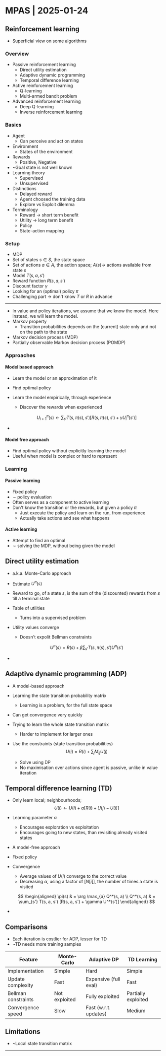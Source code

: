 # MPAS | 2025-01-24

## Reinforcement learning

- Superficial view on some algorithms

### Overview

- Passive reinforcement learning
  - Direct utility estimation
  - Adaptive dynamic programming
  - Temporal difference learning
- Active reinforcement learning
  - Q-learning
  - Multi-armed bandit problem
- Advanced reinforcement learning
  - Deep Q-learning
  - Inverse reinforcement learning

### Basics

- Agent
  - Can perceive and act on states
- Environment
  - States of the environment
- Rewards
  - Positive, Negative
- ~Goal state is not well known
- Learning theory
  - Supervised
  - Unsupervised
- Distinctions
  - Delayed reward
  - Agent choosed the training data
  - Explore vs Exploit dilemma
- Terminology
  - Reward $\to$ short term benefit
  - Utility $\to$ long term benefit
  - Policy
  - State-action mapping

### Setup

- MDP
- Set of states $s \in S$, the state space
- Set of actions $a \in A$, the action space; $A(s) \to$ actions available from state $s$
- Model $T(s, a, s')$
- Reward function $R(s, a, s')$
- Discount factor $\gamma$
- Looking for an (optimal) policy $\pi$
- Challenging part $\to$ don't know $T$ or $R$ in advance

---

- In value and policy iterations, we assume that we know the model. Here instead, we will learn the model.
- Markov property
  - Transition probabilities depends on the (current) state only and not on the path to the state
- Markov decision process (MDP)
- Partially observable Markov decision process (POMDP)

### Approaches

#### Model based approach

- Learn the model or an approximation of it

- Find optimal policy

- Learn the model empirically, through experience
  - Discover the rewards when experienced

  $$
  U_{i+1}^{\pi}(s) \leftarrow \sum_{s'} T(s, \pi(s), s') [R(s, \pi(s), s') + \gamma U_{i}^{\pi}(s')]
  $$

- 

#### Model free approach

- Find optimal policy without explicitly learning the model
- Useful when model is complex or hard to represent

### Learning

#### Passive learning

- Fixed policy
- $\sim$ policy evaluation
- Often serves as a component to active learning
- Don't know the transition or the rewards, but given a policy $\pi$
  - Just execute the policy and learn on the run, from experience
  - Actually take actions and see what happens

#### Active learning

- Attempt to find an optimal
- $\sim$ solving the MDP, without being given the model

## Direct utility estimation

- a.k.a. Monte-Carlo approach

- Estimate $U^{\pi}(s)$

- Reward to go, of a state $s$, is the sum of the (discounted) rewards from $s$ till a terminal state

- Table of utilities
  - Turns into a supervised problem

- Utility values converge
  - Doesn't expolit Bellman constraints

  $$
  U^{\pi}(s) = R(s) + \beta \sum_{s'} T(s, \pi(s), s') U^{\pi}(s')
  $$

- 

## Adaptive dynamic programming (ADP)

- A model-based approach

- Learning the state transition probability matrix
  - Learning is a problem, for the full state space
  
- Can get convergence very quickly

- Trying to learn the whole state transition matrix
  - Harder to implement for larger ones
  
- Use the constraints (state transition probabilities)
  $$
  U(i) = R(i) + \sum_{j} M_{ij} U(j)
  $$

  - Solve using DP
  - No maximisation over actions since agent is passive, unlike in value iteration

## Temporal difference learning (TD)

- Only learn local; neighbourhoods;
  $$
  U(i) \leftarrow U(i) + \alpha [R(i) + U(j) - U(i)]
  $$

- Learning parameter $\alpha$
  - Encourages exploration vs exploitation
  - Encourages going to new states, than revisiting already visited states

- A model-free approach

- Fixed policy

- Convergence
  - Average values of $U(i)$ converge to the correct value
  - Decreasing $\alpha$, using a factor of $[N[i]]$, the number of times a state is visited

  $$
  \begin{aligned}
  \pi(s) & = \arg \max_{a} Q^*(s, a) \\
  Q^*(s, a) & = \sum_{s'} T(s, a, s') [R(s, a, s') + \gamma U^*(s')]
  \end{aligned}
  $$

- 

## Comparisons

- Each iteration is costlier for ADP, lesser for TD
- ~TD needs more training samples

| Feature                  | Monte-Carlo | Adaptive DP           | TD Learning           |
|--------------------------|-----------------------|-----------------------|-----------------------|
| Implementation           | Simple               | Hard                  | Simple               |
| Update complexity       | Fast                 | Expensive (full eval) | Fast                 |
| Bellman constraints      | Not exploited    | Fully exploited       | Partially exploited  |
| Convergence speed       | Slow                 | Fast (w.r.t. updates) | Medium               |

## Limitations

- ~Local state transition matrix

---

